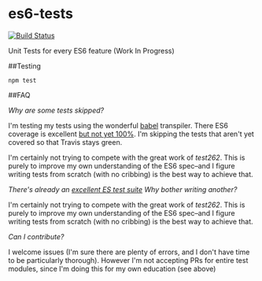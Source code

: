 # es6-tests

[![Build Status](https://secure.travis-ci.org/angus-c/es6-tests.png?branch=master)](http://travis-ci.org/angus-c/es6-tests)

Unit Tests for every ES6 feature (Work In Progress)

##Testing

```
npm test
```
##FAQ

_Why are some tests skipped?_

I'm testing my tests using the wonderful [babel](http://babeljs.io/) transpiler. There ES6 coverage is excellent [but not yet 100%](http://kangax.github.io/compat-table/es6/#babel). I'm skipping the tests that aren't yet covered so that Travis stays green. 

I'm certainly not trying to compete with the great work of _test262_. This is purely to improve my own understanding of the ES6 spec–and I figure writing tests from scratch (with no cribbing) is the best way to achieve that.


_There's already an [excellent ES test suite](https://github.com/tc39/test262) Why bother writing another?_

I'm certainly not trying to compete with the great work of _test262_. This is purely to improve my own understanding of the ES6 spec–and I figure writing tests from scratch (with no cribbing) is the best way to achieve that.

_Can I contribute?_

I welcome issues (I'm sure there are plenty of errors, and I don't have time to be particularly thorough). However I'm not accepting PRs for entire test modules, since I'm doing this for my own education (see above)







